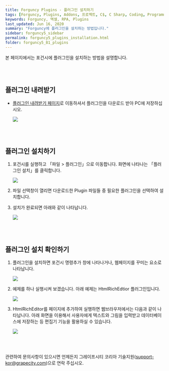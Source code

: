 ```yaml
---
title: Forguncy Plugins - 플러그인 설치하기
tags: [Forguncy, Plugins, Addons, 프로젝트, C$, C Sharp, Coding, Programming]
keywords: Forguncy, 엑셀, RPA, Plugins
last_updated: Jun 16, 2020
summary: "Forguncy에 플러그인을 설치하는 방법입니다."
sidebar: forguncy5_sidebar
permalink: forguncy5_plugins_installation.html
folder: forguncy5_81_plugins
---
```


본 페이지에서는 포건시에 플러그인을 설치하는 방법을 설명합니다.

<br /><br />


<h2>플러그인 내려받기</h2>

* [플러그인 내려받기 페이지]({{site.url}}/forguncy5_plugins_download.html)로 이동하셔서 플러그인을 다운로드 받아 PC에 저장하십시오.

    ![]({{site.url}}/images/forguncy5/forguncy5_plugins_01.png)

<br /><br />


<h2>플러그인 설치하기</h2>

1. 포건시를 실행하고 「파일 > 플러그인」으로 이동합니다. 화면에 나타나는 「플러그인 설치」를 클릭합니다.

    ![]({{site.url}}/images/forguncy5/lv02-styling02.png)

2. 파일 선택창이 열리면 다운로드한 Plugin 파일들 중 필요한 플러그인을 선택하여 설치합니다.

3. 설치가 완료되면 아래와 같이 나타납니다.

    ![]({{site.url}}/images/forguncy5/lv02-styling03.png)

<br /><br />


<h2>플러그인 설치 확인하기</h2>

1. 플러그인을 설치하면 포건시 명령추가 창에 나타나거나, 웹페이지를 꾸미는 요소로 나타납니다.

    ![]({{site.url}}/images/forguncy5/lv02-styling06.png)

2. 예제를 하나 실행시켜 보겠습니다. 아래 예제는 HtmlRichEdtior 플러그인입니다.

    ![]({{site.url}}/images/forguncy5/lv02-styling04.png)

3. HtmlRichEditor를 페이지에 추가하여 실행하면 웹브라우저에서는 다음과 같이 나타납니다.
    아래 화면을 이용해서 사용자에게 텍스트와 그림을 입력받고 데이터베이스에 저장하는 등 편집기 기능을 활용하실 수 있습니다.

    ![]({{site.url}}/images/forguncy5/lv02-styling05.png)


<br /><br />

관련하여 문의사항이 있으시면 언제든지 그레이프시티 코리아 기술지원(support-kor@grapecity.com)으로 연락 주십시오.

<br /><br />
